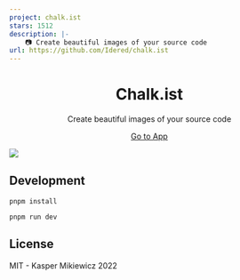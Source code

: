 ```yaml
---
project: chalk.ist
stars: 1512
description: |-
    📷 Create beautiful images of your source code
url: https://github.com/Idered/chalk.ist
---
```


<h1 align="center">
Chalk.ist
</h1>

<p align="center">Create beautiful images of your source code</p>

<p align="center">
<a href="https://chalk.ist">Go to App</a>
</p>

[![](./.github/screenshot.png)](https://chalk.ist)

## Development

```
pnpm install
```

```
pnpm run dev
```

## License

MIT - Kasper Mikiewicz 2022

